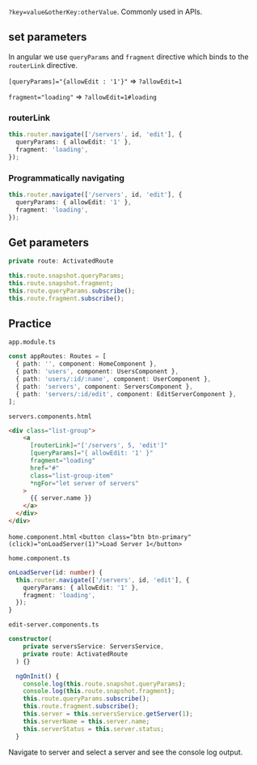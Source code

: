 `?key=value&otherKey:otherValue`. Commonly used in APIs.

## set parameters

In angular we use `queryParams` and `fragment` directive which binds to the `routerLink` directive.

`[queryParams]="{allowEdit : '1'}"` => `?allowEdit=1`

`fragment="loading"` => `?allowEdit=1#loading`

### routerLink

```ts
this.router.navigate(['/servers', id, 'edit'], {
  queryParams: { allowEdit: '1' },
  fragment: 'loading',
});
```

### Programmatically navigating

```ts
this.router.navigate(['/servers', id, 'edit'], {
  queryParams: { allowEdit: '1' },
  fragment: 'loading',
});
```

## Get parameters

```ts
private route: ActivatedRoute

this.route.snapshot.queryParams;
this.route.snapshot.fragment;
this.route.queryParams.subscribe();
this.route.fragment.subscribe();
```

## Practice

`app.module.ts`

```ts
const appRoutes: Routes = [
  { path: '', component: HomeComponent },
  { path: 'users', component: UsersComponent },
  { path: 'users/:id/:name', component: UserComponent },
  { path: 'servers', component: ServersComponent },
  { path: 'servers/:id/edit', component: EditServerComponent },
];
```

`servers.components.html`

```html
<div class="list-group">
    <a
      [routerLink]="['/servers', 5, 'edit']"
      [queryParams]="{ allowEdit: '1' }"
      fragment="loading"
      href="#"
      class="list-group-item"
      *ngFor="let server of servers"
    >
      {{ server.name }}
    </a>
  </div>
</div>
```

`home.component.html`
`<button class="btn btn-primary" (click)="onLoadServer(1)">Load Server 1</button>`

`home.component.ts`

```ts
onLoadServer(id: number) {
  this.router.navigate(['/servers', id, 'edit'], {
    queryParams: { allowEdit: '1' },
    fragment: 'loading',
  });
}
```

`edit-server.components.ts`
```ts
constructor(
    private serversService: ServersService,
    private route: ActivatedRoute
  ) {}

  ngOnInit() {
    console.log(this.route.snapshot.queryParams);
    console.log(this.route.snapshot.fragment);
    this.route.queryParams.subscribe();
    this.route.fragment.subscribe();
    this.server = this.serversService.getServer(1);
    this.serverName = this.server.name;
    this.serverStatus = this.server.status;
  }
```

Navigate to server and select a server and see the console log output.
